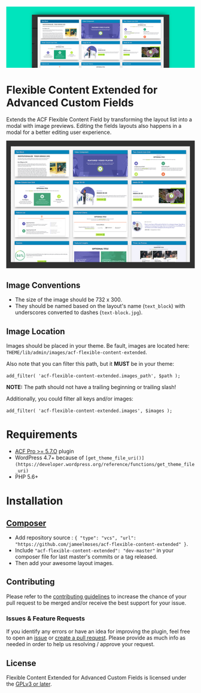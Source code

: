 [![Banner](.wordpress.org/banner-1544x500.jpg)](#)

# Flexible Content Extended for Advanced Custom Fields

Extends the ACF Flexible Content Field by transforming the layout list into a modal with image previews. Editing the fields layouts also happens in a modal for a better editing user experience.

[![Screenshot](.wordpress.org/screenshot-1.jpg)](#)

## Image Conventions

* The size of the image should be 732 x 300.
* They should be named based on the layout's name (`text_block`) with underscores converted to dashes (`text-block.jpg`).

## Image Location

Images should be placed in your theme. Be fault, images are located here: `THEME/lib/admin/images/acf-flexible-content-extended`.

Also note that you can filter this path, but it **MUST** be in your theme:

`add_filter( 'acf-flexible-content-extended.images_path', $path );`

**NOTE:** The path should not have a trailing beginning or trailing slash!

Additionally, you could filter all keys and/or images:

`add_filter( 'acf-flexible-content-extended.images', $images );`

# Requirements

- [ACF Pro >= 5.7.O](https://www.advancedcustomfields.com/) plugin
- WordPress 4.7+ because of `[get_theme_file_uri()](https://developer.wordpress.org/reference/functions/get_theme_file_uri)`
- PHP 5.6+

# Installation

## [Composer](http://composer.rarst.net/)

- Add repository source : `{ "type": "vcs", "url": "https://github.com/jameelmoses/acf-flexible-content-extended" }`.
- Include `"acf-flexible-content-extended": "dev-master"` in your composer file for last master's commits or a tag released.
- Then add your awesome layout images.

## Contributing

Please refer to the [contributing guidelines](.github/CONTRIBUTING.md) to increase the chance of your pull request to be merged and/or receive the best support for your issue.

### Issues & Feature Requests

If you identify any errors or have an idea for improving the plugin, feel free to open an [issue](../../issues/new) or [create a pull request](../../compare). Please provide as much info as needed in order to help us resolving / approve your request.

## License

Flexible Content Extended for Advanced Custom Fields is licensed under the [GPLv3 or later](LICENSE.md).
